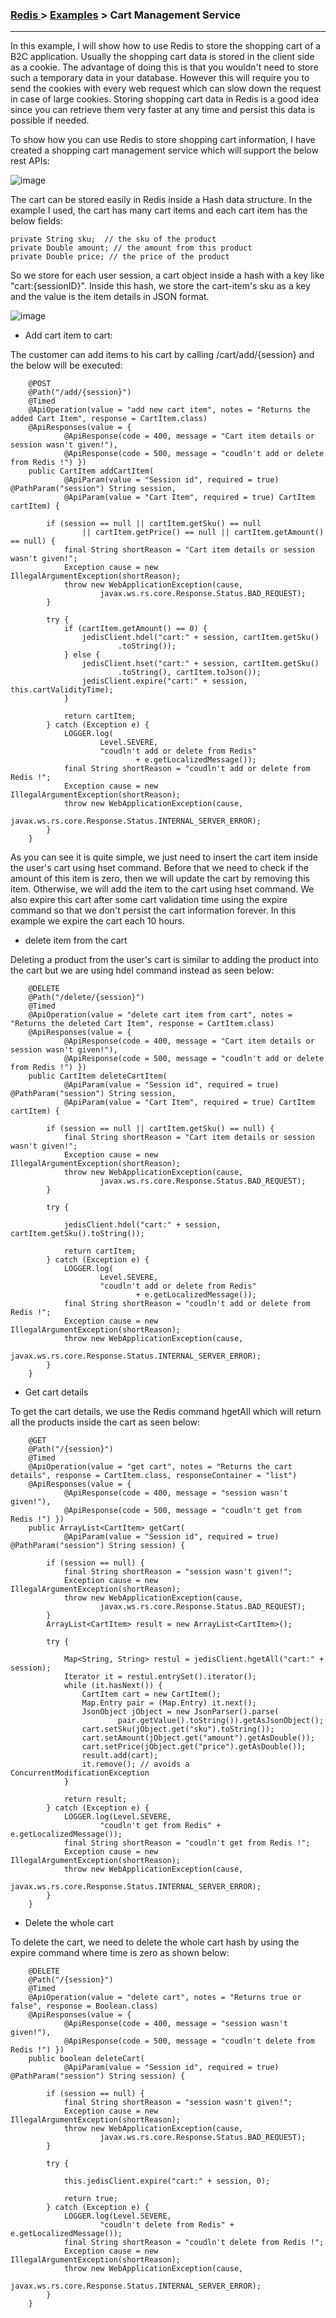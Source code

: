 


### [Redis ](../Redis.md) > [Examples](Examples.md) > Cart Management Service
___


In this example, I will show how to use Redis to store the shopping cart of a B2C application. Usually the shopping cart data is stored in the client side as a cookie. The advantage of doing this is that you wouldn't need to store such a temporary data in your database. However this will require you to send the cookies with every web request which can slow down the request in case of large cookies. Storing shopping cart data in Redis is a good idea since you can retrieve them very faster at any time and persist this data is possible if needed.


To show how you can use Redis to store shopping cart information, I have created a shopping cart management service which will support the below rest APIs:

![image](https://s3.amazonaws.com/b2cbucket/CartManagementAPi.png)


The cart can be stored easily in Redis inside a Hash data structure. In the example I used, the cart has many cart items and each cart item has the below fields:

```
private String sku;  // the sku of the product
private Double amount; // the amount from this product
private Double price; // the price of the product
```

So we store for each user session, a cart object inside a hash with a key like "cart:{sessionID}". Inside this hash, we store the cart-item's sku as a key and the value is the item details in JSON format.

![image](https://s3.amazonaws.com/b2cbucket/cart.png)

* Add cart item to cart:


The customer can add items to his cart by calling /cart/add/{session} and the below will be executed:

```
    @POST
	@Path("/add/{session}")
	@Timed
	@ApiOperation(value = "add new cart item", notes = "Returns the added Cart Item", response = CartItem.class)
	@ApiResponses(value = {
			@ApiResponse(code = 400, message = "Cart item details or session wasn't given!"),
			@ApiResponse(code = 500, message = "coudln't add or delete from Redis !") })
	public CartItem addCartItem(
			@ApiParam(value = "Session id", required = true) @PathParam("session") String session,
			@ApiParam(value = "Cart Item", required = true) CartItem cartItem) {

		if (session == null || cartItem.getSku() == null
				|| cartItem.getPrice() == null || cartItem.getAmount() == null) {
			final String shortReason = "Cart item details or session wasn't given!";
			Exception cause = new IllegalArgumentException(shortReason);
			throw new WebApplicationException(cause,
					javax.ws.rs.core.Response.Status.BAD_REQUEST);
		}

		try {
			if (cartItem.getAmount() == 0) {
				jedisClient.hdel("cart:" + session, cartItem.getSku()
						.toString());
			} else {
				jedisClient.hset("cart:" + session, cartItem.getSku()
						.toString(), cartItem.toJson());
				jedisClient.expire("cart:" + session, this.cartValidityTime);
			}

			return cartItem;
		} catch (Exception e) {
			LOGGER.log(
					Level.SEVERE,
					"coudln't add or delete from Redis"
							+ e.getLocalizedMessage());
			final String shortReason = "coudln't add or delete from Redis !";
			Exception cause = new IllegalArgumentException(shortReason);
			throw new WebApplicationException(cause,
					javax.ws.rs.core.Response.Status.INTERNAL_SERVER_ERROR);
		}
	}
```

As you can see it is quite simple, we just need to insert the cart item inside the user's cart using hset command. Before that we need to check if the amount of this item is zero, then we will update the cart by removing this item. Otherwise, we will add the item to the cart using hset command.  We also expire this cart after some cart validation time using the expire command so that we don't persist the cart information forever. In this example we expire the cart each 10 hours.


* delete item from the cart

Deleting a product from the user's cart is similar to adding the product into the cart but we are using hdel command instead as seen below:

```
    @DELETE
	@Path("/delete/{session}")
	@Timed
	@ApiOperation(value = "delete cart item from cart", notes = "Returns the deleted Cart Item", response = CartItem.class)
	@ApiResponses(value = {
			@ApiResponse(code = 400, message = "Cart item details or session wasn't given!"),
			@ApiResponse(code = 500, message = "coudln't add or delete from Redis !") })
	public CartItem deleteCartItem(
			@ApiParam(value = "Session id", required = true) @PathParam("session") String session,
			@ApiParam(value = "Cart Item", required = true) CartItem cartItem) {

		if (session == null || cartItem.getSku() == null) {
			final String shortReason = "Cart item details or session wasn't given!";
			Exception cause = new IllegalArgumentException(shortReason);
			throw new WebApplicationException(cause,
					javax.ws.rs.core.Response.Status.BAD_REQUEST);
		}

		try {

			jedisClient.hdel("cart:" + session, cartItem.getSku().toString());

			return cartItem;
		} catch (Exception e) {
			LOGGER.log(
					Level.SEVERE,
					"coudln't add or delete from Redis"
							+ e.getLocalizedMessage());
			final String shortReason = "coudln't add or delete from Redis !";
			Exception cause = new IllegalArgumentException(shortReason);
			throw new WebApplicationException(cause,
					javax.ws.rs.core.Response.Status.INTERNAL_SERVER_ERROR);
		}
	}
```


* Get cart details

To get the cart details, we use the Redis command hgetAll which will return all the products inside the cart as seen below:

```
    @GET
	@Path("/{session}")
	@Timed
	@ApiOperation(value = "get cart", notes = "Returns the cart details", response = CartItem.class, responseContainer = "list")
	@ApiResponses(value = {
			@ApiResponse(code = 400, message = "session wasn't given!"),
			@ApiResponse(code = 500, message = "coudln't get from Redis !") })
	public ArrayList<CartItem> getCart(
			@ApiParam(value = "Session id", required = true) @PathParam("session") String session) {

		if (session == null) {
			final String shortReason = "session wasn't given!";
			Exception cause = new IllegalArgumentException(shortReason);
			throw new WebApplicationException(cause,
					javax.ws.rs.core.Response.Status.BAD_REQUEST);
		}
		ArrayList<CartItem> result = new ArrayList<CartItem>();

		try {

			Map<String, String> restul = jedisClient.hgetAll("cart:" + session);
			Iterator it = restul.entrySet().iterator();
			while (it.hasNext()) {
				CartItem cart = new CartItem();
				Map.Entry pair = (Map.Entry) it.next();
				JsonObject jObject = new JsonParser().parse(
						pair.getValue().toString()).getAsJsonObject();
				cart.setSku(jObject.get("sku").toString());
				cart.setAmount(jObject.get("amount").getAsDouble());
				cart.setPrice(jObject.get("price").getAsDouble());
				result.add(cart);
				it.remove(); // avoids a ConcurrentModificationException
			}

			return result;
		} catch (Exception e) {
			LOGGER.log(Level.SEVERE,
					"coudln't get from Redis" + e.getLocalizedMessage());
			final String shortReason = "coudln't get from Redis !";
			Exception cause = new IllegalArgumentException(shortReason);
			throw new WebApplicationException(cause,
					javax.ws.rs.core.Response.Status.INTERNAL_SERVER_ERROR);
		}
	}

```

* Delete the whole cart

To delete the cart, we need to delete the whole cart hash by using the expire command where time is zero as shown below:

```
    @DELETE
	@Path("/{session}")
	@Timed
	@ApiOperation(value = "delete cart", notes = "Returns true or false", response = Boolean.class)
	@ApiResponses(value = {
			@ApiResponse(code = 400, message = "session wasn't given!"),
			@ApiResponse(code = 500, message = "coudln't delete from Redis !") })
	public boolean deleteCart(
			@ApiParam(value = "Session id", required = true) @PathParam("session") String session) {

		if (session == null) {
			final String shortReason = "session wasn't given!";
			Exception cause = new IllegalArgumentException(shortReason);
			throw new WebApplicationException(cause,
					javax.ws.rs.core.Response.Status.BAD_REQUEST);
		}

		try {

			this.jedisClient.expire("cart:" + session, 0);

			return true;
		} catch (Exception e) {
			LOGGER.log(Level.SEVERE,
					"coudln't delete from Redis" + e.getLocalizedMessage());
			final String shortReason = "coudln't delete from Redis !";
			Exception cause = new IllegalArgumentException(shortReason);
			throw new WebApplicationException(cause,
					javax.ws.rs.core.Response.Status.INTERNAL_SERVER_ERROR);
		}
	}
```
 






